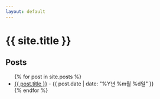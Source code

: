 ```yaml
---
layout: default
---
```


# {{ site.title }}

## Posts
<ul>
  {% for post in site.posts %}
    <li>
      <a href="{{ site.baseurl }}{{ post.url }}">{{ post.title }}</a>
      <span> - {{ post.date | date: "%Y년 %m월 %d일" }}</span>
    </li>
  {% endfor %}
</ul>
